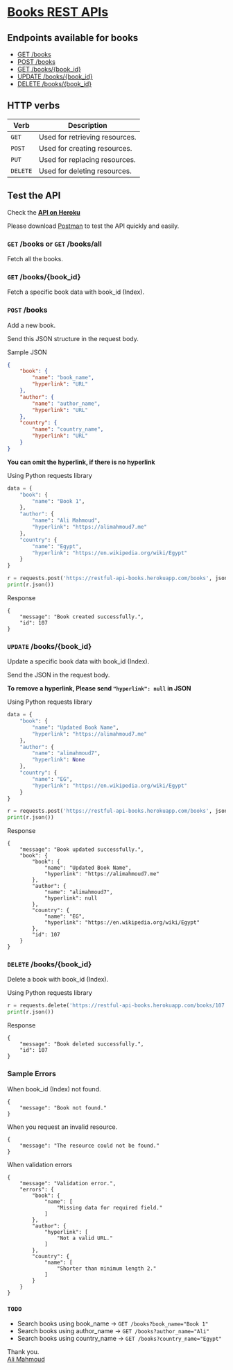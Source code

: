 # [Books REST APIs](https://restful-api-books.herokuapp.com/books)

## Endpoints available for books

- [GET /books](#get-books-or-get-booksall)
- [POST /books](#post-books)
- [GET /books/{book_id}](#get-booksbook_id)
- [UPDATE /books/{book_id}](#update-booksbook_id)
- [DELETE /books/{book_id}](#delete-booksbook_id)

## HTTP verbs

Verb | Description
-----|-----------
`GET` | Used for retrieving resources.
`POST` | Used for creating resources.
`PUT` | Used for replacing resources.
`DELETE` | Used for deleting resources.


## Test the API
Check the **[API on Heroku](https://restful-api-books.herokuapp.com/books)**

Please download [Postman](https://www.postman.com/downloads/) to test the API quickly and easily.

### `GET` /books or `GET` /books/all
Fetch all the books.

<!-- #### Parameters
No Parameters. -->

### `GET` /books/{book_id}
Fetch a specific book data with book_id (Index).


### `POST` /books
Add a new book.

Send this JSON structure in the request body.

Sample JSON
```json
{
    "book": {
        "name": "book_name",
        "hyperlink": "URL"
    },
    "author": {
        "name": "author_name",
        "hyperlink": "URL"
    },
    "country": {
        "name": "country_name",
        "hyperlink": "URL"
    }
}
```
**You can omit the hyperlink, if there is no hyperlink**

Using Python requests library
```python
data = {
    "book": {
        "name": "Book 1",
    },
    "author": {
        "name": "Ali Mahmoud",
        "hyperlink": "https://alimahmoud7.me"
    },
    "country": {
        "name": "Egypt",
        "hyperlink": "https://en.wikipedia.org/wiki/Egypt"
    }
}

r = requests.post('https://restful-api-books.herokuapp.com/books', json=data)
print(r.json())
```
Response
```
{
    "message": "Book created successfully.",
    "id": 107
}
```

### `UPDATE` /books/{book_id}
Update a specific book data with book_id (Index).

Send the JSON in the request body.

**To remove a hyperlink, Please send `"hyperlink": null` in JSON**

Using Python requests library
```python
data = {
    "book": {
        "name": "Updated Book Name",
        "hyperlink": "https://alimahmoud7.me"
    },
    "author": {
        "name": "alimahmoud7",
        "hyperlink": None
    },
    "country": {
        "name": "EG",
        "hyperlink": "https://en.wikipedia.org/wiki/Egypt"
    }
}

r = requests.post('https://restful-api-books.herokuapp.com/books', json=data)
print(r.json())

```
Response
```
{
    "message": "Book updated successfully.",
    "book": {
        "book": {
            "name": "Updated Book Name",
            "hyperlink": "https://alimahmoud7.me"
        },
        "author": {
            "name": "alimahmoud7",
            "hyperlink": null
        },
        "country": {
            "name": "EG",
            "hyperlink": "https://en.wikipedia.org/wiki/Egypt"
        },
        "id": 107
    }
}
```

### `DELETE` /books/{book_id}
Delete a book with book_id (Index).

Using Python requests library
```python
r = requests.delete('https://restful-api-books.herokuapp.com/books/107')
print(r.json())

```
Response
```
{
    "message": "Book deleted successfully.",
    "id": 107
}
```

### Sample Errors

When book_id (Index) not found.
```
{
    "message": "Book not found."
}
```


When you request an invalid resource.
```
{
    "message": "The resource could not be found."
}
```

When validation errors
```
{
    "message": "Validation error.",
    "errors": {
        "book": {
            "name": [
                "Missing data for required field."
            ]
        },
        "author": {
            "hyperlink": [
                "Not a valid URL."
            ]
        },
        "country": {
            "name": [
                "Shorter than minimum length 2."
            ]
        }
    }
}
```

### `TODO`

- Search books using book_name -> `GET /books?book_name="Book 1"`
- Search books using author_name -> `GET /books?author_name="Ali"`
- Search books using country_name -> `GET /books?country_name="Egypt"`


Thank you.<br>
[Ali Mahmoud](https://alimahmoud7.me/)


